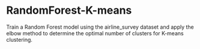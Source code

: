 # RandomForest-K-means
Train a Random Forest model using the airline_survey dataset and apply the elbow method to determine the optimal number of clusters for K-means clustering.
